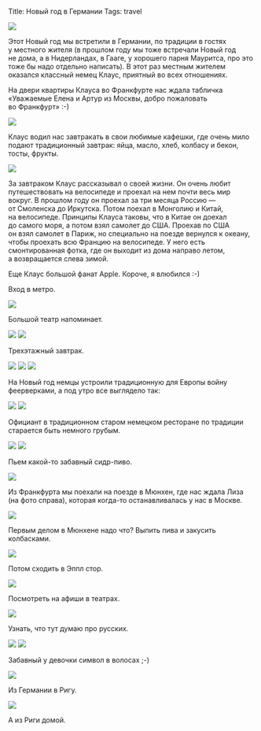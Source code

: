 Title: Новый год в Германии
Tags: travel

<img src="http://img-fotki.yandex.ru/get/5211/arturpaikin.10/0_6e7cd_f00b1a8e_XL">

Этот Новый год мы встретили в Германии, по традиции в гостях у местного жителя (в прошлом году мы тоже встречали Новый год не дома, а в Нидерландах, в Гааге, у хорошего парня Мауритса, про это тоже бы надо отдельно написать). В этот раз местным жителем оказался классный немец Клаус, приятный во всех отношениях.

На двери квартиры Клауса во Франкфурте нас ждала табличка «Уважаемые Елена и Артур из Москвы, добро пожаловать во Франкфурт» :-)

<img src="http://img-fotki.yandex.ru/get/5807/arturpaikin.10/0_6e7c6_312b82ad_XL">

<!--more-->

Клаус водил нас завтракать в свои любимые кафешки, где очень мило подают традиционный завтрак: яйца, масло, хлеб, колбасу и бекон, тосты, фрукты.

<img src="http://img-fotki.yandex.ru/get/4408/arturpaikin.10/0_6e7c8_2a01f6ac_XL">

За завтраком Клаус рассказывал о своей жизни. Он очень любит путешествовать на велосипеде и проехал на нем почти весь мир вокруг. В прошлом году он проехал за три месяца Россию — от Смоленска до Иркутска. Потом поехал в Монголию и Китай, на велосипеде. Принципы Клауса таковы, что в Китае он доехал до самого моря, а потом взял самолет до США. Проехав по США он взял самолет в Париж, но специально на поезде вернулся к океану, чтобы проехать всю Францию на велосипеде. У него есть смонтированная фотка, где он выходит из дома направо летом, а возвращается слева зимой.

Еще Клаус большой фанат Apple. Короче, я влюбился :-)

Вход в метро.

<img src="http://img-fotki.yandex.ru/get/5305/arturpaikin.10/0_6e7c9_a7fdea63_XL">

Большой театр напоминает.

<img src="http://img-fotki.yandex.ru/get/5305/arturpaikin.10/0_6e7cb_ef3e8d36_XL">

<img src="http://img-fotki.yandex.ru/get/5211/arturpaikin.10/0_6e7cd_f00b1a8e_XL">

Трехэтажный завтрак.

<img src="http://img-fotki.yandex.ru/get/5807/arturpaikin.10/0_6e7d2_2c9fe459_XL">

<img src="http://img-fotki.yandex.ru/get/5808/arturpaikin.10/0_6e7d6_5416396a_XL">

<img src="http://img-fotki.yandex.ru/get/5305/arturpaikin.10/0_6e7d5_1ff7c246_XL">

На Новый год немцы устроили традиционную для Европы войну феерверками, а под утро все выглядело так:

<img src="http://img-fotki.yandex.ru/get/5508/arturpaikin.10/0_6e7d8_2358f81_XL">

<img src="http://img-fotki.yandex.ru/get/5409/arturpaikin.10/0_6e7d7_5ec3bef4_XL">

Официант в традиционном старом немецком ресторане по традиции старается быть немного грубым.

<img src="http://img-fotki.yandex.ru/get/5507/arturpaikin.10/0_6e7db_f1072a4a_XL">

<img src="http://img-fotki.yandex.ru/get/5707/arturpaikin.10/0_6e7d9_495dbc2e_XL">

Пьем какой-то забавный сидр-пиво.

<img src="http://img-fotki.yandex.ru/get/5011/arturpaikin.10/0_6e7dc_db1f7ea7_XL">

Из Франкфурта мы поехали на поезде в Мюнхен, где нас ждала Лиза (на фото справа), которая когда-то останавливалась у нас в Москве.

<img src="http://img-fotki.yandex.ru/get/5010/arturpaikin.10/0_6e7c2_bd536_XL">

Первым делом в Мюнхене надо что? Выпить пива и закусить колбасками.

<img src="http://img-fotki.yandex.ru/get/4912/arturpaikin.10/0_6e7dd_8bba2704_XL">

Потом сходить в Эппл стор.

<img src="http://img-fotki.yandex.ru/get/4407/arturpaikin.10/0_6e7e1_c34a8b5b_XL">

Посмотреть на афиши в театрах.

<img src="http://img-fotki.yandex.ru/get/5708/arturpaikin.10/0_6e7de_6f1135cc_XL">

Узнать, что тут думаю про русских.

<img src="http://img-fotki.yandex.ru/get/5211/arturpaikin.10/0_6e7e3_df5bf6b0_XL">

<img src="http://img-fotki.yandex.ru/get/5708/arturpaikin.10/0_6e7e6_c31a92f1_XL">

Забавный у девочки символ в волосах ;-)

<img src="http://img-fotki.yandex.ru/get/4516/arturpaikin.10/0_6e7e7_afcb93d2_XL">

Из Германии в Ригу.

<img src="http://img-fotki.yandex.ru/get/4704/arturpaikin.10/0_6e7e9_5c21a2c8_XL">

А из Риги домой.